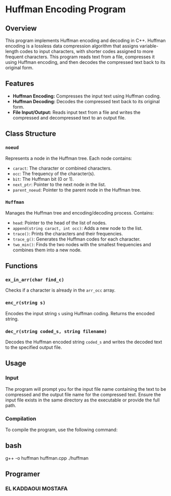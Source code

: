 # Huffman Encoding Program

## Overview

This program implements Huffman encoding and decoding in C++. Huffman encoding is a lossless data compression algorithm that assigns variable-length codes to input characters, with shorter codes assigned to more frequent characters. This program reads text from a file, compresses it using Huffman encoding, and then decodes the compressed text back to its original form.

## Features

- **Huffman Encoding:** Compresses the input text using Huffman coding.
- **Huffman Decoding:** Decodes the compressed text back to its original form.
- **File Input/Output:** Reads input text from a file and writes the compressed and decompressed text to an output file.

## Class Structure

### `noeud`

Represents a node in the Huffman tree. Each node contains:
- `caract`: The character or combined characters.
- `occ`: The frequency of the character(s).
- `bit`: The Huffman bit (0 or 1).
- `next_ptr`: Pointer to the next node in the list.
- `parent_noeud`: Pointer to the parent node in the Huffman tree.

### `Huffman`

Manages the Huffman tree and encoding/decoding process. Contains:
- `head`: Pointer to the head of the list of nodes.
- `append(string caract, int occ)`: Adds a new node to the list.
- `trace()`: Prints the characters and their frequencies.
- `trace_g()`: Generates the Huffman codes for each character.
- `two_min()`: Finds the two nodes with the smallest frequencies and combines them into a new node.

## Functions

### `ex_in_arr(char find_c)`

Checks if a character is already in the `arr_occ` array.

### `enc_r(string s)`

Encodes the input string `s` using Huffman coding. Returns the encoded string.

### `dec_r(string coded_s, string filename)`

Decodes the Huffman encoded string `coded_s` and writes the decoded text to the specified output file.

## Usage
### Input

The program will prompt you for the input file name containing the text to be compressed and the output file name for the compressed text. Ensure the input file exists in the same directory as the executable or provide the full path.

### Compilation

To compile the program, use the following command:

## bash
g++ -o huffman huffman.cpp
./huffman

## Programer

### EL KADDAOUI MOSTAFA



